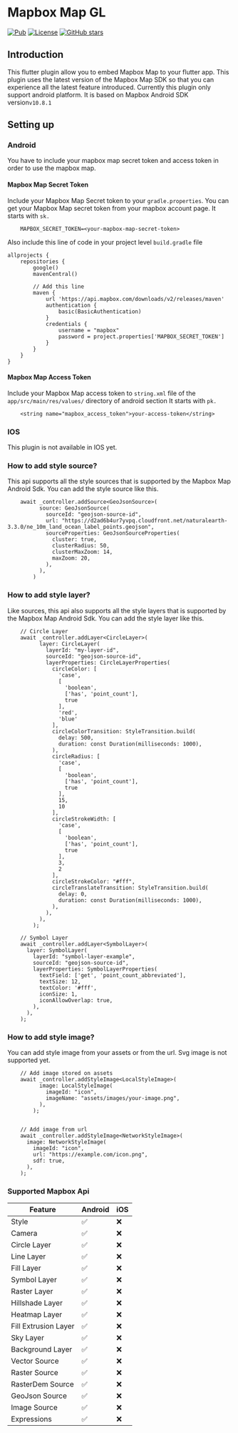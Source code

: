 # Mapbox Map GL
[![Pub](https://img.shields.io/pub/v/mapbox_map_gl)](https://pub.dev/packages/mapbox_map_gl)
[![License](https://img.shields.io/github/license/itheamc/mapbox_map_gl)](https://github.com/itheamc/mapbox_map_gl/blob/master/LICENSE)
[![GitHub stars](https://img.shields.io/github/stars/itheamc/mapbox_map_gl.svg?style=social)](https://github.com/itheamc/mapbox_map_gl)

## Introduction

This flutter plugin allow you to embed Mapbox Map to your flutter app. This plugin uses the latest
version of the Mapbox Map SDK so that you can experience all the latest feature introduced.
Currently this plugin only support android platform. It is based on Mapbox Android
SDK version```v10.8.1```

## Setting up

### Android

You have to include your mapbox map secret token and access token in order to use the mapbox map.

#### Mapbox Map Secret Token

Include your Mapbox Map Secret token to your ```gradle.properties```. You can get your Mapbox Map
secret token from your mapbox account page. It starts with ```sk.```

```
    MAPBOX_SECRET_TOKEN=<your-mapbox-map-secret-token>
```

Also include this line of code in your project level ```build.gradle``` file

```
allprojects {
    repositories {
        google()
        mavenCentral()
        
        // Add this line
        maven {
            url 'https://api.mapbox.com/downloads/v2/releases/maven'
            authentication {
                basic(BasicAuthentication)
            }
            credentials {
                username = "mapbox"
                password = project.properties['MAPBOX_SECRET_TOKEN']
            }
        }
    }
}
```

#### Mapbox Map Access Token

Include your Mapbox Map access token to ```string.xml``` file of the ```app/src/main/res/values/```
directory of android section It starts with ```pk.```

```
    <string name="mapbox_access_token">your-access-token</string>
```

### IOS

This plugin is not available in IOS yet.


### How to add style source?
 This api supports all the style sources that is supported by the Mapbox Map Android Sdk. 
 You can add the style source like this.
```
    await _controller.addSource<GeoJsonSource>(
          source: GeoJsonSource(
            sourceId: "geojson-source-id",
            url: "https://d2ad6b4ur7yvpq.cloudfront.net/naturalearth-3.3.0/ne_10m_land_ocean_label_points.geojson",
            sourceProperties: GeoJsonSourceProperties(
              cluster: true,
              clusterRadius: 50,
              clusterMaxZoom: 14,
              maxZoom: 20,
            ),
          ),
        )
```

### How to add style layer?
Like sources, this api also supports all the style layers that is supported by the Mapbox Map Android Sdk.
You can add the style layer like this.
```
    // Circle Layer
    await _controller.addLayer<CircleLayer>(
          layer: CircleLayer(
            layerId: "my-layer-id",
            sourceId: "geojson-source-id",
            layerProperties: CircleLayerProperties(
              circleColor: [
                'case',
                [
                  'boolean',
                  ['has', 'point_count'],
                  true
                ],
                'red',
                'blue'
              ],
              circleColorTransition: StyleTransition.build(
                delay: 500,
                duration: const Duration(milliseconds: 1000),
              ),
              circleRadius: [
                'case',
                [
                  'boolean',
                  ['has', 'point_count'],
                  true
                ],
                15,
                10
              ],
              circleStrokeWidth: [
                'case',
                [
                  'boolean',
                  ['has', 'point_count'],
                  true
                ],
                3,
                2
              ],
              circleStrokeColor: "#fff",
              circleTranslateTransition: StyleTransition.build(
                delay: 0,
                duration: const Duration(milliseconds: 1000),
              ),
            ),
          ),
        );
        
    // Symbol Layer
    await _controller.addLayer<SymbolLayer>(
      layer: SymbolLayer(
        layerId: "symbol-layer-example",
        sourceId: "geojson-source-id",
        layerProperties: SymbolLayerProperties(
          textField: ['get', 'point_count_abbreviated'],
          textSize: 12,
          textColor: '#fff',
          iconSize: 1,
          iconAllowOverlap: true,
        ),
      ),
    );
```

### How to add style image?
You can add style image from your assets or from the url. Svg image is not supported yet.
```
    // Add image stored on assets
    await _controller.addStyleImage<LocalStyleImage>(
          image: LocalStyleImage(
            imageId: "icon",
            imageName: "assets/images/your-image.png",
          ),
        );
    
    
    // Add image from url
    await _controller.addStyleImage<NetworkStyleImage>(
      image: NetworkStyleImage(
        imageId: "icon",
        url: "https://example.com/icon.png",
        sdf: true,
      ),
    );
```

### Supported Mapbox Api

| Feature              | Android             | iOS | 
|----------------------|---------------------| --- | 
| Style                | :white_check_mark:  | :x: | 
| Camera               | :white_check_mark:  | :x: | 
| Circle Layer         | :white_check_mark:  | :x: | 
| Line Layer           | :white_check_mark:  | :x: | 
| Fill Layer           | :white_check_mark:  | :x: | 
| Symbol Layer         | :white_check_mark:  | :x: | 
| Raster Layer         | :white_check_mark:  | :x: | 
| Hillshade Layer      | :white_check_mark:  | :x: | 
| Heatmap Layer        | :white_check_mark:  | :x: | 
| Fill Extrusion Layer | :white_check_mark:  | :x: | 
| Sky Layer            | :white_check_mark:  | :x: | 
| Background Layer     | :white_check_mark:  | :x: | 
| Vector Source        | :white_check_mark:  | :x: | 
| Raster Source        | :white_check_mark:  | :x: | 
| RasterDem Source     | :white_check_mark:  | :x: | 
| GeoJson Source       | :white_check_mark:  | :x: | 
| Image Source         | :white_check_mark:  | :x: | 
| Expressions          | :white_check_mark:  | :x: |



